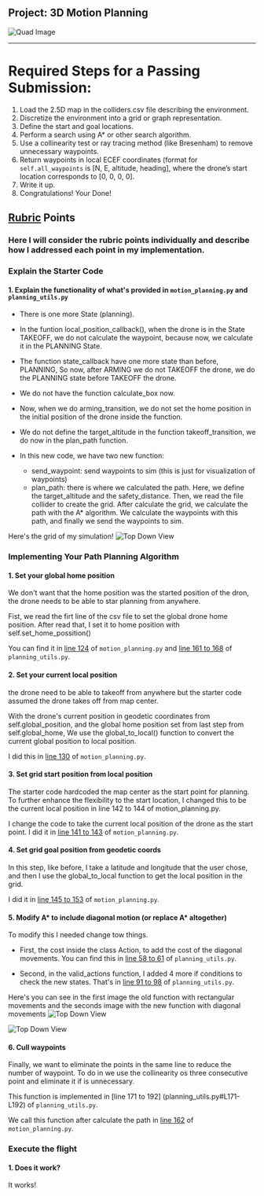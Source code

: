 ## Project: 3D Motion Planning
![Quad Image](./misc/enroute.png)

---


# Required Steps for a Passing Submission:
1. Load the 2.5D map in the colliders.csv file describing the environment.
2. Discretize the environment into a grid or graph representation.
3. Define the start and goal locations.
4. Perform a search using A* or other search algorithm.
5. Use a collinearity test or ray tracing method (like Bresenham) to remove unnecessary waypoints.
6. Return waypoints in local ECEF coordinates (format for `self.all_waypoints` is [N, E, altitude, heading], where the drone’s start location corresponds to [0, 0, 0, 0].
7. Write it up.
8. Congratulations!  Your Done!

## [Rubric](https://review.udacity.com/#!/rubrics/1534/view) Points
### Here I will consider the rubric points individually and describe how I addressed each point in my implementation.  



### Explain the Starter Code

#### 1. Explain the functionality of what's provided in `motion_planning.py` and `planning_utils.py`
* There is one more State (planning).

* In the funtion local_position_callback(), when the drone is in the State TAKEOFF, we do not calculate the waypoint, because now, we calculate it in the PLANNING State.

* The function state_callback have one more state than before, PLANNING, So now, after ARMING we do not TAKEOFF the drone, we do the PLANNING state before TAKEOFF the drone.

* We do not have the function calculate_box now.

* Now, when we do arming_transition, we do not set the home position in the initial position of the drone inside the function.

* We do not define the target_altitude in the function takeoff_transition, we do now in the plan_path function.

* In this new code, we have two new function:
  - send_waypoint: send waypoints to sim (this is just for visualization of waypoints)
  - plan_path: there is where we calculated the path. Here, we define the target_altitude and the safety_distance. Then, we   read the file collider to create the grid. After calculate the grid, we calculate the path with the A* algorithm. We calculate the waypoints with this path, and finally we send the waypoints to sim. 

Here's the grid of my simulation!
![Top Down View](./images/plano.png)


### Implementing Your Path Planning Algorithm

#### 1. Set your global home position

We don't want that the home position was the started position of the dron, the drone needs to be able to star planning from anywhere.

Fist, we read the firt line of the csv file to set the global drone home position. After read that, I set it to home position with self.set_home_possition()

You can find it in [line 124](motion_planning.py#L124) of `motion_planning.py` and [line 161 to 168](planning_utils.py#L161-L168) of `planning_utils.py`.

#### 2. Set your current local position

the drone need to be able to takeoff from anywhere but the starter code assumed the drone takes off from map center.

With the drone's current position in geodetic coordinates from self.global_position, and the global home position set from last step from self.global_home, We use the global_to_local() function to convert the current global position to local position.

I did this in [line 130](motion_planning.py#L130) of `motion_planning.py`.


#### 3. Set grid start position from local position

The starter code hardcoded the map center as the start point for planning. To further enhance the flexibility to the start location, I changed this to be the current local position in line 142 to 144 of motion_planning.py.

I change the code to take the current local position of the drone as the start point. I did it in [line 141 to 143](motion_planning.py#L141-143) of `motion_planning.py`.

#### 4. Set grid goal position from geodetic coords

In this step, like before, I take a latitude and longitude that the user chose, and then I use the global_to_local function to get the local position in the grid.

I did it in [line 145 to 153](motion_planning.py#L145-153) of `motion_planning.py`.

#### 5. Modify A* to include diagonal motion (or replace A* altogether)

To modify this I needed change tow things.

* First, the cost inside the class Action, to add the cost of the diagonal movements. You can find this in [line 58 to 61](planning_utils.py#L58-L61) of `planning_utils.py`.

* Second, in the valid_actions function, I added 4 more if conditions to check the new states. That's in [line 91 to 98](planning_utils.py#L91-L98) of `planning_utils.py`.

Here's you can see in the first image the old function with rectangular movements and the seconds image with the new function with diagonal movements 
![Top Down View](./images/rect_path.png)

![Top Down View](./images/diag_path.png)

#### 6. Cull waypoints 

Finally, we want to eliminate the points in the same line to reduce the number of waypoint. To do in we use the collinearity os three consecutive point and eliminate it if is unnecessary. 

This function is implemented in [line 171 to 192] (planning_utils.py#L171-L192) of `planning_utils.py`.

We call this function after calculate the path in [line 162](motion_planning.py#L162) of `motion_planning.py`.


### Execute the flight
#### 1. Does it work?
It works!
